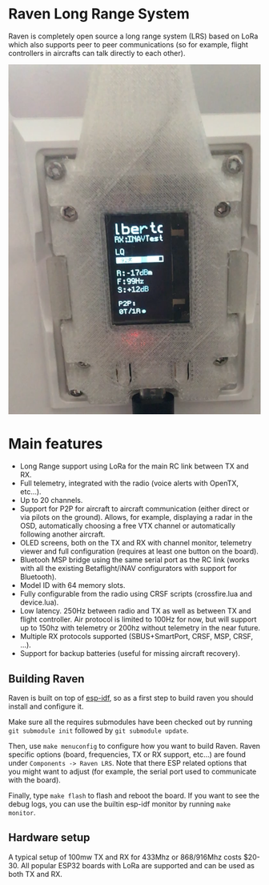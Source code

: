 # Raven Long Range System

Raven is completely open source a long range system (LRS) based on LoRa
which also supports peer to peer communications (so for example, 
flight controllers in aircrafts can talk directly to each other).

![Raven TX on a Q X7](docs/images/raven_qx7.png?raw=true "Raven TX on a Q X7")

# Main features

- Long Range support using LoRa for the main RC link between TX and RX.
- Full telemetry, integrated with the radio (voice alerts with OpenTX, etc...).
- Up to 20 channels.
- Support for P2P for aircraft to aircraft communication (either direct 
or via pilots on the ground). Allows, for example, displaying a radar in the
OSD, automatically choosing a free VTX channel or automatically following
another aircraft.
- OLED screens, both on the TX and RX with channel monitor, telemetry 
viewer and full configuration (requires at least one button on the board).
- Bluetooh MSP bridge using the same serial port as the RC link (works with
all the existing Betaflight/iNAV configurators with support for Bluetooth).
- Model ID with 64 memory slots.
- Fully configurable from the radio using CRSF scripts (crossfire.lua
and device.lua).
- Low latency. 250Hz between radio and TX as well as between TX and flight
controller. Air protocol is limited to 100Hz for now, but will support up
to 150hz with telemetry or 200hz without telemetry in the near future.
- Multiple RX protocols supported (SBUS+SmartPort, CRSF, MSP, CRSF, ...).
- Support for backup batteries (useful for missing aircraft recovery).

## Building Raven

Raven is built on top of [esp-idf](https://github.com/espressif/esp-idf), so as a first step to build raven you should install
and configure it.

Make sure all the requires submodules have been checked out by running `git submodule init` followed by `git submodule update`.

Then, use `make menuconfig` to configure how you want to build Raven. Raven specific options (board, frequencies, TX or RX support, etc...)
are found under `Components -> Raven LRS`. Note that there ESP related options that you might want to adjust (for example, the serial port
used to communicate with the board).

Finally, type `make flash` to flash and reboot the board. If you want to see the debug logs, you can use the builtin esp-idf monitor by
running `make monitor`.


## Hardware setup

A typical setup of 100mw TX and RX for 433Mhz or 868/916Mhz costs $20-30. All popular ESP32 boards with LoRa are supported and can
be used as both TX and RX.
